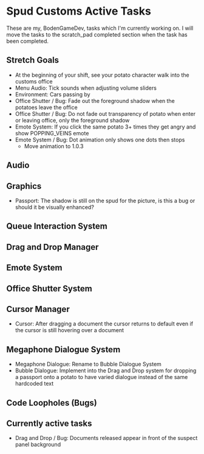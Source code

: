 # Spud Customs Active Tasks
These are my, BodenGameDev, tasks which I'm currently working on.
I will move the tasks to the scratch_pad completed section when the task has been completed.


## Stretch Goals
- At the beginning of your shift, see your potato character walk into the customs office
- Menu Audio: Tick sounds when adjusting volume sliders
- Environment: Cars passing by
- Office Shutter / Bug: Fade out the foreground shadow when the potatoes leave the office
- Office Shutter / Bug: Do not fade out transparency of potato when enter or leaving office, only the foreground shadow
- Emote System: If you click the same potato 3+ times they get angry and show POPPING_VEINS emote
- Emote System / Bug: Dot animation only shows one dots then stops
	- Move animation to 1.0.3

## Audio

## Graphics
- Passport: The shadow is still on the spud for the picture, is this a bug or should it be visually enhanced? 

## Queue Interaction System

## Drag and Drop Manager

## Emote System

## Office Shutter System

## Cursor Manager
- Cursor: After dragging a document the cursor returns to default even if the cursor is still hovering over a document 

## Megaphone Dialogue System
- Megaphone Dialogue: Rename to Bubble Dialogue System
- Bubble Dialogue: Implement into the Drag and Drop system for dropping a passport onto a potato to have varied dialogue instead of the same hardcoded text

## Code Loopholes (Bugs)

## Currently active tasks
- Drag and Drop / Bug: Documents released appear in front of the suspect panel background
